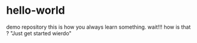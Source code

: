 # hello-world
demo repository
this is how you always learn something. wait!!! how is that ?
"Just get started wierdo"
